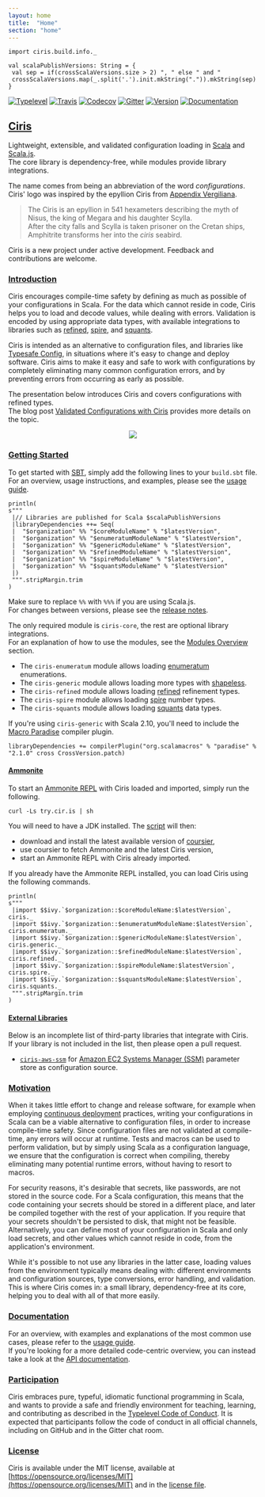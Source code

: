 ```yaml
---
layout: home
title:  "Home"
section: "home"
---
```


```tut:invisible
import ciris.build.info._

val scalaPublishVersions: String = {
 val sep = if(crossScalaVersions.size > 2) ", " else " and "
 crossScalaVersions.map(_.split('.').init.mkString(".")).mkString(sep)
}
```

[![Typelevel](https://img.shields.io/badge/typelevel-library-fd3d50.svg)](https://typelevel.org/projects/#ciris) [![Travis](https://img.shields.io/travis/vlovgr/ciris/master.svg)](https://travis-ci.org/vlovgr/ciris) [![Codecov](https://img.shields.io/codecov/c/github/vlovgr/ciris.svg)](https://codecov.io/gh/vlovgr/ciris) [![Gitter](https://img.shields.io/gitter/room/vlovgr/ciris.svg?colorB=36bc97)](https://gitter.im/vlovgr/ciris) [![Version](https://img.shields.io/maven-central/v/is.cir/ciris-core_2.12.svg?color=blue&label=version)](https://index.scala-lang.org/vlovgr/ciris) [![Documentation](https://img.shields.io/maven-central/v/is.cir/ciris-core_2.12.svg?color=blue&label=docs)](https://cir.is/api)

## <a name="ciris" href="#ciris">Ciris</a>
Lightweight, extensible, and validated configuration loading in [Scala][scala] and [Scala.js][scalajs].  
The core library is dependency-free, while modules provide library integrations.

The name comes from being an abbreviation of the word _configurations_.  
Ciris' logo was inspired by the epyllion Ciris from [Appendix Vergiliana](https://en.wikipedia.org/wiki/Appendix_Vergiliana#Ciris_.28.22The_Sea-Bird.22.29).

> The Ciris is an epyllion in 541 hexameters describing the myth of Nisus, the king of Megara and his daughter Scylla.<br/>
> After the city falls and Scylla is taken prisoner on the Cretan ships, Amphitrite transforms her into the _ciris_ seabird.

Ciris is a new project under active development. Feedback and contributions are welcome.

### <a name="introduction" href="#introduction">Introduction</a>
Ciris encourages compile-time safety by defining as much as possible of your configurations in Scala. For the data which cannot reside in code, Ciris helps you to load and decode values, while dealing with errors. Validation is encoded by using appropriate data types, with available integrations to libraries such as [refined][refined], [spire][spire], and [squants][squants].

Ciris is intended as an alternative to configuration files, and libraries like [Typesafe Config](https://github.com/typesafehub/config), in situations where it's easy to change and deploy software. Ciris aims to make it easy and safe to work with configurations by completely eliminating many common configuration errors, and by preventing errors from occurring as early as possible.

The presentation below introduces Ciris and covers configurations with refined types.  
The blog post [Validated Configurations with Ciris](https://typelevel.org/blog/2017/06/21/ciris.html) provides more details on the topic.

<p align="center">
  <a href="https://www.youtube.com/watch?v=C3ciegxMAqA">
    <img src="https://i.imgur.com/OaCPYsv.png"/>
  </a>
</p>

### <a name="getting-started" href="#getting-started">Getting Started</a>
To get started with [SBT][sbt], simply add the following lines to your `build.sbt` file.  
For an overview, usage instructions, and examples, please see the [usage guide](https://cir.is/docs/basics).

```tut:evaluated
println(
s"""
 |// Libraries are published for Scala $scalaPublishVersions
 |libraryDependencies ++= Seq(
 |  "$organization" %% "$coreModuleName" % "$latestVersion",
 |  "$organization" %% "$enumeratumModuleName" % "$latestVersion",
 |  "$organization" %% "$genericModuleName" % "$latestVersion",
 |  "$organization" %% "$refinedModuleName" % "$latestVersion",
 |  "$organization" %% "$spireModuleName" % "$latestVersion",
 |  "$organization" %% "$squantsModuleName" % "$latestVersion"
 |)
 """.stripMargin.trim
)
```

Make sure to replace `%%` with `%%%` if you are using Scala.js.  
For changes between versions, please see the [release notes](https://github.com/vlovgr/ciris/releases).

The only required module is `ciris-core`, the rest are optional library integrations.  
For an explanation of how to use the modules, see the [Modules Overview](https://cir.is/docs/modules) section.

- The `ciris-enumeratum` module allows loading [enumeratum][enumeratum] enumerations.
- The `ciris-generic` module allows loading more types with [shapeless][shapeless].
- The `ciris-refined` module allows loading [refined][refined] refinement types.
- The `ciris-spire` module allows loading [spire][spire] number types.
- The `ciris-squants` module allows loading [squants][squants] data types.

If you're using `ciris-generic` with Scala 2.10, you'll need to include the [Macro Paradise](http://docs.scala-lang.org/overviews/macros/paradise.html) compiler plugin.

```
libraryDependencies += compilerPlugin("org.scalamacros" % "paradise" % "2.1.0" cross CrossVersion.patch)
```

#### <a name="ammonite" href="#ammonite">Ammonite</a>
To start an [Ammonite REPL](http://www.lihaoyi.com/Ammonite/#Ammonite-REPL) with Ciris loaded and imported, simply run the following.
```
curl -Ls try.cir.is | sh
```
You will need to have a JDK installed. The [script](https://try.cir.is) will then:
* download and install the latest available version of [coursier](https://github.com/coursier/coursier),
* use coursier to fetch Ammonite and the latest Ciris version,
* start an Ammonite REPL with Ciris already imported.

If you already have the Ammonite REPL installed, you can load Ciris using the following commands.
```tut:evaluated
println(
s"""
 |import $$ivy.`$organization::$coreModuleName:$latestVersion`, ciris._
 |import $$ivy.`$organization::$enumeratumModuleName:$latestVersion`, ciris.enumeratum._
 |import $$ivy.`$organization::$genericModuleName:$latestVersion`, ciris.generic._
 |import $$ivy.`$organization::$refinedModuleName:$latestVersion`, ciris.refined._
 |import $$ivy.`$organization::$spireModuleName:$latestVersion`, ciris.spire._
 |import $$ivy.`$organization::$squantsModuleName:$latestVersion`, ciris.squants._
 """.stripMargin.trim
)
```

#### <a name="external-libraries" href="#external-libraries">External Libraries</a>
Below is an incomplete list of third-party libraries that integrate with Ciris.  
If your library is not included in the list, then please open a pull request.

* [`ciris-aws-ssm`](https://github.com/ovotech/ciris-aws-ssm) for [Amazon EC2 Systems Manager (SSM)](https://aws.amazon.com/ec2/systems-manager) parameter store as configuration source.

### <a name="motivation" href="#motivation">Motivation</a>
When it takes little effort to change and release software, for example when employing [continuous deployment](https://www.agilealliance.org/glossary/continuous-deployment/) practices, writing your configurations in Scala can be a viable alternative to configuration files, in order to increase compile-time safety. Since configuration files are not validated at compile-time, any errors will occur at runtime. Tests and macros can be used to perform validation, but by simply using Scala as a configuration language, we ensure that the configuration is correct when compiling, thereby eliminating many potential runtime errors, without having to resort to macros.

For security reasons, it's desirable that secrets, like passwords, are not stored in the source code. For a Scala configuration, this means that the code containing your secrets should be stored in a different place, and later be compiled together with the rest of your application. If you require that your secrets shouldn't be persisted to disk, that might not be feasible. Alternatively, you can define most of your configuration in Scala and only load secrets, and other values which cannot reside in code, from the application's environment.

While it's possible to not use any libraries in the latter case, loading values from the environment typically means dealing with: different environments and configuration sources, type conversions, error handling, and validation. This is where Ciris comes in: a small library, dependency-free at its core, helping you to deal with all of that more easily.

### <a name="documentation" href="#documentation">Documentation</a>
For an overview, with examples and explanations of the most common use cases, please refer to the [usage guide](https://cir.is/docs/basics).  
If you're looking for a more detailed code-centric overview, you can instead take a look at the [API documentation](https://cir.is/api).

### <a name="participation" href="#participation">Participation</a>
Ciris embraces pure, typeful, idiomatic functional programming in Scala, and wants to provide a safe and friendly environment for teaching, learning, and contributing as described in the [Typelevel Code of Conduct](http://typelevel.org/conduct.html). It is expected that participants follow the code of conduct in all official channels, including on GitHub and in the Gitter chat room.

### <a name="license" href="#license">License</a>
Ciris is available under the MIT license, available at [https://opensource.org/licenses/MIT](https://opensource.org/licenses/MIT) and in the [license file](https://github.com/vlovgr/ciris/blob/master/license.txt).

[enumeratum]: https://github.com/lloydmeta/enumeratum
[refined]: https://github.com/fthomas/refined
[shapeless]: https://github.com/milessabin/shapeless
[spire]: https://github.com/non/spire
[squants]: https://github.com/typelevel/squants
[sbt]: http://www.scala-sbt.org
[scala]: http://www.scala-lang.org
[scalajs]: https://www.scala-js.org
